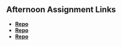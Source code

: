 ## Afternoon Assignment Links

* **[Repo](https://github.com/jolama98/choresData.git)**
* **[Repo](https://github.com/jolama98/gregslist_dotnet.git)**
* **[Repo](https://github.com/jolama98/all_spice.git)**
